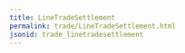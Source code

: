 ```yaml
---
title: LineTradeSettlement
permalink: trade/LineTradeSettlement.html
jsonid: trade_linetradesettlement
---
```


